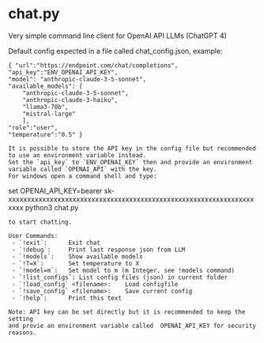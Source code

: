 # chat.py
Very simple command line client for OpenAI API LLMs (ChatGPT 4)

Default config expected in a file called chat_config.json, example:
```
{ "url":"https://endpoint.com/chat/completions",
"api_key":"ENV_OPENAI_API_KEY",
"model": "anthropic-claude-3-5-sonnet",
"available_models": [
    "anthropic-claude-3-5-sonnet", 
    "anthropic-claude-3-haiku", 
    "llama3-70b", 
    "mistral-large"
    ],
"role":"user",
"temperature":"0.5" }

It is possible to store the API key in the config file but recommended to use an environment variable instead.
Set the `api_key` to `ENV_OPENAI_KEY` then and provide an environment variable called `OPENAI_API` with the key.
For windows open a command shell and type:
```
set OPENAI_API_KEY=bearer sk-xxxxxxxxxxxxxxxxxxxxxxxxxxxxxxxxxxxxxxxxxxxxxxxxxxxxxxxxxxxxxxxxxxxxx
python3 chat.py
```
to start chatting.

User Commands:
 - `!exit`:      Exit chat
 - `!debug`:     Print last response json from LLM
 - `!models`:    Show available models
 - `!T=X`:       Set temperature to X
 - `!model=m`:   Set model to m (m Integer, see !models command)
 - `!list_configs`: List config files (json) in current folder
 - `!load_config` <filename>:    Load configfile
 - `!save_config` <filename>:    Save current config 
 - `!help`:      Print this text

Note: API key can be set directly but it is recommended to keep the setting 
and provie an environment variable called  OPENAI_API_KEY for security reasons. 
